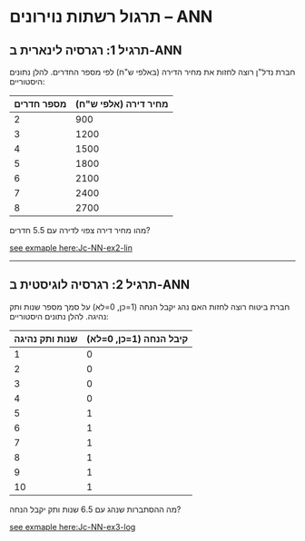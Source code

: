 # תרגול רשתות נוירונים – ANN

## תרגיל 1: רגרסיה לינארית ב-ANN

חברת נדל"ן רוצה לחזות את מחיר הדירה (באלפי ש"ח) לפי מספר החדרים. להלן נתונים היסטוריים:

| מספר חדרים | מחיר דירה (אלפי ש"ח) |
|------------|----------------------|
| 2          | 900                  |
| 3          | 1200                 |
| 4          | 1500                 |
| 5          | 1800                 |
| 6          | 2100                 |
| 7          | 2400                 |
| 8          | 2700                 |

מהו מחיר דירה צפוי לדירה עם 5.5 חדרים?

<a href="Jc-NN-ex2-lin.md">see exmaple here:Jc-NN-ex2-lin </a>

---

## תרגיל 2: רגרסיה לוגיסטית ב-ANN

חברת ביטוח רוצה לחזות האם נהג יקבל הנחה (1=כן, 0=לא) על סמך מספר שנות ותק נהיגה. להלן נתונים היסטוריים:

| שנות ותק נהיגה | קיבל הנחה (1=כן, 0=לא) |
|---------------|------------------------|
| 1             | 0                      |
| 2             | 0                      |
| 3             | 0                      |
| 4             | 0                      |
| 5             | 1                      |
| 6             | 1                      |
| 7             | 1                      |
| 8             | 1                      |
| 9             | 1                      |
| 10            | 1                      |

מה ההסתברות שנהג עם 6.5 שנות ותק יקבל הנחה?

<a href="Jc-NN-ex3-log.md">see exmaple here:Jc-NN-ex3-log </a>